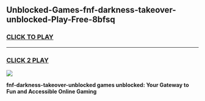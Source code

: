 
## Unblocked-Games-fnf-darkness-takeover-unblocked-Play-Free-8bfsq
<h3>
<a href="https://premium76.site?title=fnf-darkness-takeover-unblocked&ref=10A">CLICK TO PLAY</a></h3>
<hr>

<h3>
<a href="https://premium76.site?title=fnf-darkness-takeover-unblocked&ref=10A">CLICK 2 PLAY</a>
  
</h3>

<a href="https://premium76.site?title=fnf-darkness-takeover-unblocked&ref=10A"><img src="https://clearcache.store/games.png"></a>


**fnf-darkness-takeover-unblocked games unblocked: Your Gateway to Fun and Accessible Online Gaming**
